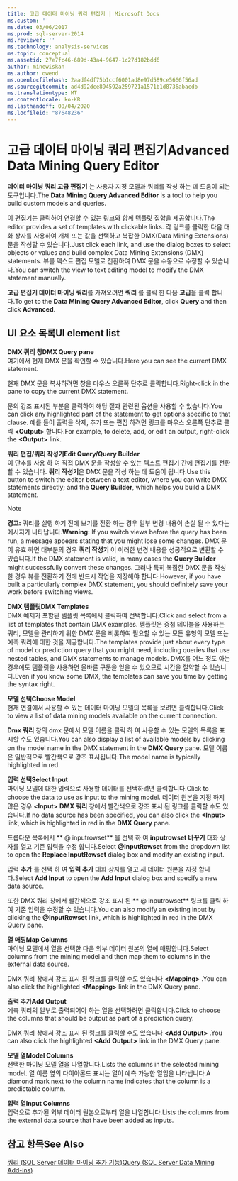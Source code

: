 ```yaml
---
title: 고급 데이터 마이닝 쿼리 편집기 | Microsoft Docs
ms.custom: ''
ms.date: 03/06/2017
ms.prod: sql-server-2014
ms.reviewer: ''
ms.technology: analysis-services
ms.topic: conceptual
ms.assetid: 27e7fc46-689d-43a4-9647-1c27d182bdd6
author: minewiskan
ms.author: owend
ms.openlocfilehash: 2aadf4df75b1ccf6001ad8e97d589ce5666f56ad
ms.sourcegitcommit: ad4d92dce894592a259721a1571b1d8736abacdb
ms.translationtype: MT
ms.contentlocale: ko-KR
ms.lasthandoff: 08/04/2020
ms.locfileid: "87648236"
---
```

# <a name="advanced-data-mining-query-editor"></a><span data-ttu-id="b4b99-102">고급 데이터 마이닝 쿼리 편집기</span><span class="sxs-lookup"><span data-stu-id="b4b99-102">Advanced Data Mining Query Editor</span></span>
  <span data-ttu-id="b4b99-103">**데이터 마이닝 쿼리 고급 편집기** 는 사용자 지정 모델과 쿼리를 작성 하는 데 도움이 되는 도구입니다.</span><span class="sxs-lookup"><span data-stu-id="b4b99-103">The **Data Mining Query Advanced Editor** is a tool to help you build custom models and queries.</span></span>  
  
 <span data-ttu-id="b4b99-104">이 편집기는 클릭하여 연결할 수 있는 링크와 함께 템플릿 집합을 제공합니다.</span><span class="sxs-lookup"><span data-stu-id="b4b99-104">The editor provides a set of templates with clickable links.</span></span> <span data-ttu-id="b4b99-105">각 링크를 클릭한 다음 대화 상자를 사용하여 개체 또는 값을 선택하고 복잡한 DMX(Data Mining Extensions) 문을 작성할 수 있습니다.</span><span class="sxs-lookup"><span data-stu-id="b4b99-105">Just click each link, and use the dialog boxes to select objects or values and build complex Data Mining Extensions (DMX) statements.</span></span> <span data-ttu-id="b4b99-106">뷰를 텍스트 편집 모델로 전환하여 DMX 문을 수동으로 수정할 수 있습니다.</span><span class="sxs-lookup"><span data-stu-id="b4b99-106">You can switch the view to text editing model to modify the DMX statement manually.</span></span>  
  
 <span data-ttu-id="b4b99-107">**고급 편집기 데이터 마이닝 쿼리**를 가져오려면 **쿼리** 를 클릭 한 다음 **고급**을 클릭 합니다.</span><span class="sxs-lookup"><span data-stu-id="b4b99-107">To get to the **Data Mining Query Advanced Editor**, click **Query** and then click **Advanced**.</span></span>  
  
## <a name="ui-element-list"></a><span data-ttu-id="b4b99-108">UI 요소 목록</span><span class="sxs-lookup"><span data-stu-id="b4b99-108">UI element list</span></span>  
 <span data-ttu-id="b4b99-109">**DMX 쿼리 창**</span><span class="sxs-lookup"><span data-stu-id="b4b99-109">**DMX Query pane**</span></span>  
 <span data-ttu-id="b4b99-110">여기에서 현재 DMX 문을 확인할 수 있습니다.</span><span class="sxs-lookup"><span data-stu-id="b4b99-110">Here you can see the current DMX statement.</span></span>  
  
 <span data-ttu-id="b4b99-111">현재 DMX 문을 복사하려면 창을 마우스 오른쪽 단추로 클릭합니다.</span><span class="sxs-lookup"><span data-stu-id="b4b99-111">Right-click in the pane to copy the current DMX statement.</span></span>  
  
 <span data-ttu-id="b4b99-112">문의 강조 표시된 부분을 클릭하여 해당 절과 관련된 옵션을 사용할 수 있습니다.</span><span class="sxs-lookup"><span data-stu-id="b4b99-112">You can click any highlighted part of the statement to get options specific to that clause.</span></span> <span data-ttu-id="b4b99-113">예를 들어 출력을 삭제, 추가 또는 편집 하려면 링크를 마우스 오른쪽 단추로 클릭 **\<Output>** 합니다.</span><span class="sxs-lookup"><span data-stu-id="b4b99-113">For example, to delete, add, or edit an output, right-click the **\<Output>** link.</span></span>  
  
 <span data-ttu-id="b4b99-114">**쿼리 편집/쿼리 작성기**</span><span class="sxs-lookup"><span data-stu-id="b4b99-114">**Edit Query/Query Builder**</span></span>  
 <span data-ttu-id="b4b99-115">이 단추를 사용 하 여 직접 DMX 문을 작성할 수 있는 텍스트 편집기 간에 편집기를 전환할 수 있습니다. **쿼리 작성기**은 DMX 문을 작성 하는 데 도움이 됩니다.</span><span class="sxs-lookup"><span data-stu-id="b4b99-115">Use this button to switch the editor between a text editor, where you can write DMX statements directly; and the **Query Builder**, which helps you build a DMX statement.</span></span>  
  
> [!NOTE]  
>  <span data-ttu-id="b4b99-116">**경고:** 쿼리를 실행 하기 전에 보기를 전환 하는 경우 일부 변경 내용이 손실 될 수 있다는 메시지가 나타납니다.</span><span class="sxs-lookup"><span data-stu-id="b4b99-116">**Warning:** If you switch views before the query has been run, a message appears stating that you might lose some changes.</span></span> <span data-ttu-id="b4b99-117">DMX 문이 유효 하면 대부분의 경우 **쿼리 작성기** 이 이러한 변경 내용을 성공적으로 변환할 수 있습니다.</span><span class="sxs-lookup"><span data-stu-id="b4b99-117">If the DMX statement is valid, in many cases the **Query Builder** might successfully convert these changes.</span></span> <span data-ttu-id="b4b99-118">그러나 특히 복잡한 DMX 문을 작성한 경우 뷰를 전환하기 전에 반드시 작업을 저장해야 합니다.</span><span class="sxs-lookup"><span data-stu-id="b4b99-118">However, if you have built a particularly complex DMX statement, you should definitely save your work before switching views.</span></span>  
  
 <span data-ttu-id="b4b99-119">**DMX 템플릿**</span><span class="sxs-lookup"><span data-stu-id="b4b99-119">**DMX Templates**</span></span>  
 <span data-ttu-id="b4b99-120">DMX 예제가 포함된 템플릿 목록에서 클릭하여 선택합니다.</span><span class="sxs-lookup"><span data-stu-id="b4b99-120">Click and select from a list of templates that contain DMX examples.</span></span> <span data-ttu-id="b4b99-121">템플릿은 중첩 테이블을 사용하는 쿼리, 모델을 관리하기 위한 DMX 문을 비롯하여 필요할 수 있는 모든 유형의 모델 또는 예측 쿼리에 대한 것을 제공합니다.</span><span class="sxs-lookup"><span data-stu-id="b4b99-121">The templates provide just about every type of model or prediction query that you might need, including queries that use nested tables, and DMX statements to manage models.</span></span> <span data-ttu-id="b4b99-122">DMX를 어느 정도 아는 경우에도 템플릿을 사용하면 올바른 구문을 얻을 수 있으므로 시간을 절약할 수 있습니다.</span><span class="sxs-lookup"><span data-stu-id="b4b99-122">Even if you know some DMX, the templates can save you time by getting the syntax right.</span></span>  
  
 <span data-ttu-id="b4b99-123">**모델 선택**</span><span class="sxs-lookup"><span data-stu-id="b4b99-123">**Choose Model**</span></span>  
 <span data-ttu-id="b4b99-124">현재 연결에서 사용할 수 있는 데이터 마이닝 모델의 목록을 보려면 클릭합니다.</span><span class="sxs-lookup"><span data-stu-id="b4b99-124">Click to view a list of data mining models available on the current connection.</span></span>  
  
 <span data-ttu-id="b4b99-125">**Dmx 쿼리** 창의 dmx 문에서 모델 이름을 클릭 하 여 사용할 수 있는 모델의 목록을 표시할 수도 있습니다.</span><span class="sxs-lookup"><span data-stu-id="b4b99-125">You can also display a list of available models by clicking on the model name in the DMX statement in the **DMX Query** pane.</span></span> <span data-ttu-id="b4b99-126">모델 이름은 일반적으로 빨간색으로 강조 표시됩니다.</span><span class="sxs-lookup"><span data-stu-id="b4b99-126">The model name is typically highlighted in red.</span></span>  
  
 <span data-ttu-id="b4b99-127">**입력 선택**</span><span class="sxs-lookup"><span data-stu-id="b4b99-127">**Select Input**</span></span>  
 <span data-ttu-id="b4b99-128">마이닝 모델에 대한 입력으로 사용할 데이터를 선택하려면 클릭합니다.</span><span class="sxs-lookup"><span data-stu-id="b4b99-128">Click to choose the data to use as input to the mining model.</span></span> <span data-ttu-id="b4b99-129">데이터 원본을 지정 하지 않은 경우 **\<Input>** **DMX 쿼리** 창에서 빨간색으로 강조 표시 된 링크를 클릭할 수도 있습니다.</span><span class="sxs-lookup"><span data-stu-id="b4b99-129">If no data source has been specified, you can also click the **\<Input>** link, which is highlighted in red in the **DMX Query** pane.</span></span>  
  
 <span data-ttu-id="b4b99-130">드롭다운 목록에서 \*\* \@ inputrowset\*\* 을 선택 하 여 **inputrowset 바꾸기** 대화 상자를 열고 기존 입력을 수정 합니다.</span><span class="sxs-lookup"><span data-stu-id="b4b99-130">Select **\@InputRowset** from the dropdown list to open the **Replace InputRowset** dialog box and modify an existing input.</span></span>  
  
 <span data-ttu-id="b4b99-131">입력 **추가** 를 선택 하 여 **입력 추가** 대화 상자를 열고 새 데이터 원본을 지정 합니다.</span><span class="sxs-lookup"><span data-stu-id="b4b99-131">Select **Add Input** to open the **Add Input** dialog box and specify a new data source.</span></span>  
  
 <span data-ttu-id="b4b99-132">또한 DMX 쿼리 창에서 빨간색으로 강조 표시 된 \*\* \@ inputrowset\*\* 링크를 클릭 하 여 기존 입력을 수정할 수 있습니다.</span><span class="sxs-lookup"><span data-stu-id="b4b99-132">You can also modify an existing input by clicking the **\@InputRowset** link, which is highlighted in red in the DMX Query pane.</span></span>  
  
 <span data-ttu-id="b4b99-133">**열 매핑**</span><span class="sxs-lookup"><span data-stu-id="b4b99-133">**Map Columns**</span></span>  
 <span data-ttu-id="b4b99-134">마이닝 모델에서 열을 선택한 다음 외부 데이터 원본의 열에 매핑합니다.</span><span class="sxs-lookup"><span data-stu-id="b4b99-134">Select columns from the mining model and then map them to columns in the external data source.</span></span>  
  
 <span data-ttu-id="b4b99-135">DMX 쿼리 창에서 강조 표시 된 링크를 클릭할 수도 있습니다 **\<Mapping>** .</span><span class="sxs-lookup"><span data-stu-id="b4b99-135">You can also click the highlighted **\<Mapping>** link in the DMX Query pane.</span></span>  
  
 <span data-ttu-id="b4b99-136">**출력 추가**</span><span class="sxs-lookup"><span data-stu-id="b4b99-136">**Add Output**</span></span>  
 <span data-ttu-id="b4b99-137">예측 쿼리의 일부로 출력되어야 하는 열을 선택하려면 클릭합니다.</span><span class="sxs-lookup"><span data-stu-id="b4b99-137">Click to choose the columns that should be output as part of a prediction query.</span></span>  
  
 <span data-ttu-id="b4b99-138">DMX 쿼리 창에서 강조 표시 된 링크를 클릭할 수도 있습니다 **\<Add Output>** .</span><span class="sxs-lookup"><span data-stu-id="b4b99-138">You can also click the highlighted **\<Add Output>** link in the DMX Query pane.</span></span>  
  
 <span data-ttu-id="b4b99-139">**모델 열**</span><span class="sxs-lookup"><span data-stu-id="b4b99-139">**Model Columns**</span></span>  
 <span data-ttu-id="b4b99-140">선택한 마이닝 모델 열을 나열합니다.</span><span class="sxs-lookup"><span data-stu-id="b4b99-140">Lists the columns in the selected mining model.</span></span> <span data-ttu-id="b4b99-141">열 이름 옆의 다이아몬드 표시는 열이 예측 가능한 열임을 나타냅니다.</span><span class="sxs-lookup"><span data-stu-id="b4b99-141">A diamond mark next to the column name indicates that the column is a predictable column.</span></span>  
  
 <span data-ttu-id="b4b99-142">**입력 열**</span><span class="sxs-lookup"><span data-stu-id="b4b99-142">**Input Columns**</span></span>  
 <span data-ttu-id="b4b99-143">입력으로 추가된 외부 데이터 원본으로부터 열을 나열합니다.</span><span class="sxs-lookup"><span data-stu-id="b4b99-143">Lists the columns from the external data source that have been added as inputs.</span></span>  
  
## <a name="see-also"></a><span data-ttu-id="b4b99-144">참고 항목</span><span class="sxs-lookup"><span data-stu-id="b4b99-144">See Also</span></span>  
 [<span data-ttu-id="b4b99-145">쿼리 &#40;SQL Server 데이터 마이닝 추가 기능&#41;</span><span class="sxs-lookup"><span data-stu-id="b4b99-145">Query &#40;SQL Server Data Mining Add-ins&#41;</span></span>](query-sql-server-data-mining-add-ins.md)  
  
  
